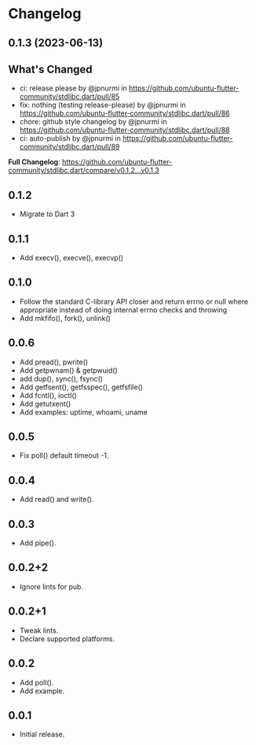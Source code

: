 # Changelog

## 0.1.3 (2023-06-13)

## What's Changed
* ci: release please by @jpnurmi in https://github.com/ubuntu-flutter-community/stdlibc.dart/pull/85
* fix: nothing (testing release-please) by @jpnurmi in https://github.com/ubuntu-flutter-community/stdlibc.dart/pull/86
* chore: github style changelog by @jpnurmi in https://github.com/ubuntu-flutter-community/stdlibc.dart/pull/88
* ci: auto-publish by @jpnurmi in https://github.com/ubuntu-flutter-community/stdlibc.dart/pull/89


**Full Changelog**: https://github.com/ubuntu-flutter-community/stdlibc.dart/compare/v0.1.2...v0.1.3

## 0.1.2

* Migrate to Dart 3

## 0.1.1

* Add execv(), execve(), execvp()

## 0.1.0

* Follow the standard C-library API closer and return errno or null where
  appropriate instead of doing internal errno checks and throwing
* Add mkfifo(), fork(), unlink()

## 0.0.6

* Add pread(), pwrite()
* Add getpwnam() & getpwuid()
* add dup(), sync(), fsync()
* Add getfsent(), getfsspec(), getfsfile()
* Add fcntl(), ioctl()
* Add getutxent()
* Add examples: uptime, whoami, uname

## 0.0.5

* Fix poll() default timeout -1.

## 0.0.4

* Add read() and write().

## 0.0.3

* Add pipe().

## 0.0.2+2

* Ignore lints for pub.

## 0.0.2+1

* Tweak lints.
* Declare supported platforms.

## 0.0.2

* Add poll().
* Add example.

## 0.0.1

* Initial release.

